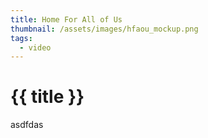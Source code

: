 ```yaml
---
title: Home For All of Us
thumbnail: /assets/images/hfaou_mockup.png
tags:
  - video
---
```


# {{ title }}

asdfdas
